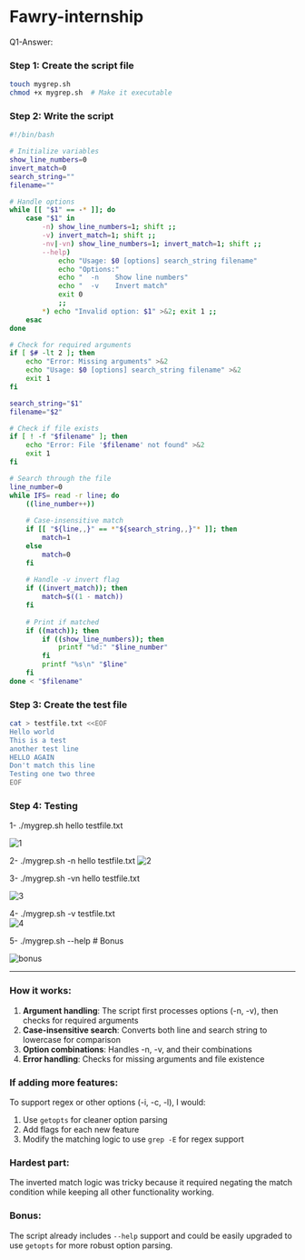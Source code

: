 # Fawry-internship
Q1-Answer:

### Step 1: Create the script file
```bash
touch mygrep.sh
chmod +x mygrep.sh  # Make it executable
```

### Step 2: Write the script
```bash
#!/bin/bash

# Initialize variables
show_line_numbers=0
invert_match=0
search_string=""
filename=""

# Handle options
while [[ "$1" == -* ]]; do
    case "$1" in
        -n) show_line_numbers=1; shift ;;
        -v) invert_match=1; shift ;;
        -nv|-vn) show_line_numbers=1; invert_match=1; shift ;;
        --help) 
            echo "Usage: $0 [options] search_string filename"
            echo "Options:"
            echo "  -n    Show line numbers"
            echo "  -v    Invert match"
            exit 0
            ;;
        *) echo "Invalid option: $1" >&2; exit 1 ;;
    esac
done

# Check for required arguments
if [ $# -lt 2 ]; then
    echo "Error: Missing arguments" >&2
    echo "Usage: $0 [options] search_string filename" >&2
    exit 1
fi

search_string="$1"
filename="$2"

# Check if file exists
if [ ! -f "$filename" ]; then
    echo "Error: File '$filename' not found" >&2
    exit 1
fi

# Search through the file
line_number=0
while IFS= read -r line; do
    ((line_number++))
    
    # Case-insensitive match
    if [[ "${line,,}" == *"${search_string,,}"* ]]; then
        match=1
    else
        match=0
    fi
    
    # Handle -v invert flag
    if ((invert_match)); then
        match=$((1 - match))
    fi
    
    # Print if matched
    if ((match)); then
        if ((show_line_numbers)); then
            printf "%d:" "$line_number"
        fi
        printf "%s\n" "$line"
    fi
done < "$filename"
```

### Step 3: Create the test file
```bash
cat > testfile.txt <<EOF
Hello world
This is a test
another test line
HELLO AGAIN
Don't match this line
Testing one two three
EOF
```

### Step 4: Testing

1-
./mygrep.sh hello testfile.txt

![1](https://github.com/user-attachments/assets/22e7f024-6465-41db-9c5f-e1c8644bc5d5)

2-
./mygrep.sh -n hello testfile.txt
![2](https://github.com/user-attachments/assets/ee8420db-01e6-4eac-9201-250e82b0ae23)

3-
./mygrep.sh -vn hello testfile.txt

![3](https://github.com/user-attachments/assets/09c9a775-ecb0-431b-ad15-6a256bd73bff)

4-
./mygrep.sh -v testfile.txt  
![4](https://github.com/user-attachments/assets/e5a873e4-d369-4654-9a13-b69721dfd4b1)

5-
./mygrep.sh --help  # Bonus

![bonus](https://github.com/user-attachments/assets/092d31ec-a02c-4337-b88c-48b0100d4900)


---

### How it works:
1. **Argument handling**: The script first processes options (-n, -v), then checks for required arguments
2. **Case-insensitive search**: Converts both line and search string to lowercase for comparison
3. **Option combinations**: Handles -n, -v, and their combinations
4. **Error handling**: Checks for missing arguments and file existence

### If adding more features:
To support regex or other options (-i, -c, -l), I would:
1. Use `getopts` for cleaner option parsing
2. Add flags for each new feature
3. Modify the matching logic to use `grep -E` for regex support

### Hardest part:
The inverted match logic was tricky because it required negating the match condition while keeping all other functionality working.

### Bonus:
The script already includes `--help` support and could be easily upgraded to use `getopts` for more robust option parsing.
